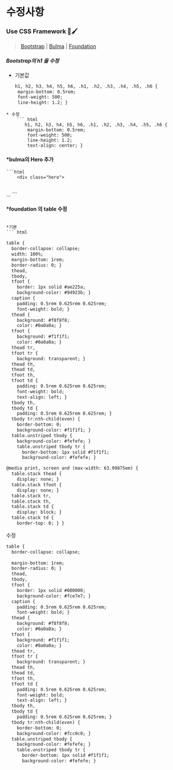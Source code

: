 # 수정사항

### Use CSS Framework 🎨🖌
>[Bootstrap](https://getbootstrap.kr/) | [Bulma](https://bulma.io/) | [Foundation](https://get.foundation/)
 
 
 
  #### *Bootstrap의 h1 을 수정* 
  * 기본값 
     ```html
    h1, h2, h3, h4, h5, h6, .h1, .h2, .h3, .h4, .h5, .h6 {
      margin-bottom: 0.5rem;
      font-weight: 500;
      line-height: 1.2; } 
  ```
  * 수정 
      ``` html  
         h1, h2, h3, h4, h5, h6, .h1, .h2, .h3, .h4, .h5, .h6 {
          margin-bottom: 0.5rem;
          font-weight: 500;
          line-height: 1.2;
          text-align: center; }
```

 #### *bulma의 Hero 추가 
    ```html
        <div class="hero">
\
              ...
    ```

#### *foundation 의 table 수정 
```html

*기본 
``` html

table {
  border-collapse: collapse;
  width: 100%;
  margin-bottom: 1rem;
  border-radius: 0; }
  thead,
  tbody,
  tfoot {
    border: 1px solid #ae225a;
    background-color: #94923b; }
  caption {
    padding: 0.5rem 0.625rem 0.625rem;
    font-weight: bold; }
  thead {
    background: #f8f8f8;
    color: #0a0a0a; }
  tfoot {
    background: #f1f1f1;
    color: #0a0a0a; }
  thead tr,
  tfoot tr {
    background: transparent; }
  thead th,
  thead td,
  tfoot th,
  tfoot td {
    padding: 0.5rem 0.625rem 0.625rem;
    font-weight: bold;
    text-align: left; }
  tbody th,
  tbody td {
    padding: 0.5rem 0.625rem 0.625rem; }
  tbody tr:nth-child(even) {
    border-bottom: 0;
    background-color: #f1f1f1; }
  table.unstriped tbody {
    background-color: #fefefe; }
    table.unstriped tbody tr {
      border-bottom: 1px solid #f1f1f1;
      background-color: #fefefe; }

@media print, screen and (max-width: 63.99875em) {
  table.stack thead {
    display: none; }
  table.stack tfoot {
    display: none; }
  table.stack tr,
  table.stack th,
  table.stack td {
    display: block; }
  table.stack td {
    border-top: 0; } }
```
수정
```html
table {
  border-collapse: collapse;
  
  margin-bottom: 1rem;
  border-radius: 0; }
  thead,
  tbody,
  tfoot {
    border: 1px solid #000000;
    background-color: #fce7e7; }
  caption {
    padding: 0.5rem 0.625rem 0.625rem;
    font-weight: bold; }
  thead {
    background: #f8f8f8;
    color: #0a0a0a; }
  tfoot {
    background: #f1f1f1;
    color: #0a0a0a; }
  thead tr,
  tfoot tr {
    background: transparent; }
  thead th,
  thead td,
  tfoot th,
  tfoot td {
    padding: 0.5rem 0.625rem 0.625rem;
    font-weight: bold;
    text-align: left; }
  tbody th,
  tbody td {
    padding: 0.5rem 0.625rem 0.625rem; }
  tbody tr:nth-child(even) {
    border-bottom: 0;
    background-color: #fcc0c0; }
  table.unstriped tbody {
    background-color: #fefefe; }
    table.unstriped tbody tr {
      border-bottom: 1px solid #f1f1f1;
      background-color: #fefefe; }


```
